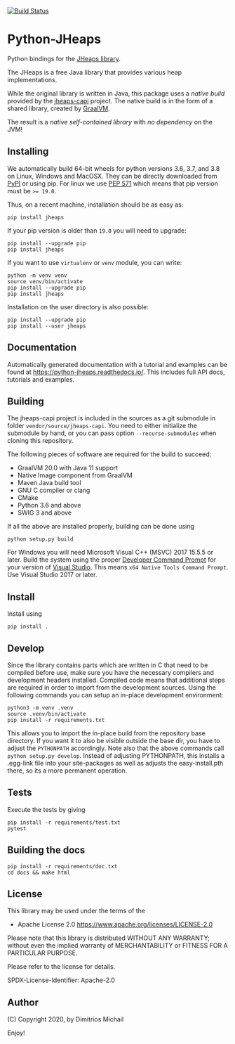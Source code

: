 [![Build Status](https://travis-ci.org/d-michail/python-jheaps.svg?branch=master)](https://travis-ci.org/d-michail/python-jheaps)

# Python-JHeaps

Python bindings for the  [JHeaps library](https://jheaps.org/).

The JHeaps is a free Java library that provides various heap implementations.

While the original library is written in Java, this package uses a *native build* provided by
the [jheaps-capi](https://github.com/d-michail/jheaps-capi) project. The native build is in the form of a 
shared library, created by [GraalVM](https://www.graalvm.org/).

The result is a *native self-contained library* with *no dependency* on the JVM!

## Installing

We automatically build 64-bit wheels for python versions 3.6, 3.7, and 3.8 on Linux,
Windows and MacOSX. They can be directly downloaded from [PyPI](https://pypi.org/project/jheaps/)
or using pip.
For linux we use [PEP 571](https://www.python.org/dev/peps/pep-0571/)
which means that pip version must be `>= 19.0`.

Thus, on a recent machine, installation should be as easy as:

```
pip install jheaps
```

If your pip version is older than `19.0` you will need to upgrade: 

```
pip install --upgrade pip
pip install jheaps
```

If you want to use `virtualenv` or `venv` module, you can write:

```
python -m venv venv
source venv/bin/activate
pip install --upgrade pip
pip install jheaps
```

Installation on the user directory is also possible:

```
pip install --upgrade pip
pip install --user jheaps
```

## Documentation 

Automatically generated documentation with a tutorial and examples can be found at 
<https://python-jheaps.readthedocs.io/>. This includes full API docs, tutorials and examples.

## Building

The jheaps-capi project is included in the sources as a git submodule in folder `vendor/source/jheaps-capi`.
You need to either initialize the submodule by hand, or you can pass option `--recurse-submodules` when 
cloning this repository.

The following pieces of software are required for the build to succeed:

 * GraalVM 20.0 with Java 11 support
 * Native Image component from GraalVM
 * Maven Java build tool
 * GNU C compiler or clang
 * CMake 
 * Python 3.6 and above
 * SWIG 3 and above

If all the above are installed properly, building can be done using

```
python setup.py build
```

For Windows you will need Microsoft Visual C++ (MSVC) 2017 15.5.5 or later. Build the
system using the proper
[Developer Command Prompt](https://docs.microsoft.com/en-us/cpp/build/building-on-the-command-line?view=vs-2019#developer_command_prompt_shortcuts)
for your version of [Visual Studio](https://visualstudio.microsoft.com/vs/). This means
`x64 Native Tools Command Prompt`. Use Visual Studio 2017 or later.

## Install

Install using 

```
pip install .
```

## Develop

Since the library contains parts which are written in C that need to be compiled before use, make sure you have 
the necessary compilers and development headers installed. Compiled code means that additional steps are required
in order to import from the development sources. Using the following commands you can setup an in-place development 
environment:

```
python3 -m venv .venv
source .venv/bin/activate
pip install -r requirements.txt
```

This allows you to import the in-place build from the repository base directory. If you want it to 
also be visible outside the base dir, you have to adjust the `PYTHONPATH` accordingly.
Note also that the above commands call `python setup.py develop`. Instead of adjusting PYTHONPATH, this installs
a .egg-link file into your site-packages as well as adjusts the easy-install.pth there, so its a more permanent
operation.

## Tests

Execute the tests by giving

```
pip install -r requirements/test.txt
pytest
```

## Building the docs

```
pip install -r requirements/doc.txt
cd docs && make html
```

## License

This library may be used under the terms of the

 * Apache License 2.0
   https://www.apache.org/licenses/LICENSE-2.0

Please note that this library is distributed WITHOUT ANY WARRANTY; without even the implied warranty of MERCHANTABILITY or FITNESS FOR A PARTICULAR PURPOSE.

Please refer to the license for details.

SPDX-License-Identifier: Apache-2.0

## Author

(C) Copyright 2020, by Dimitrios Michail


Enjoy!
